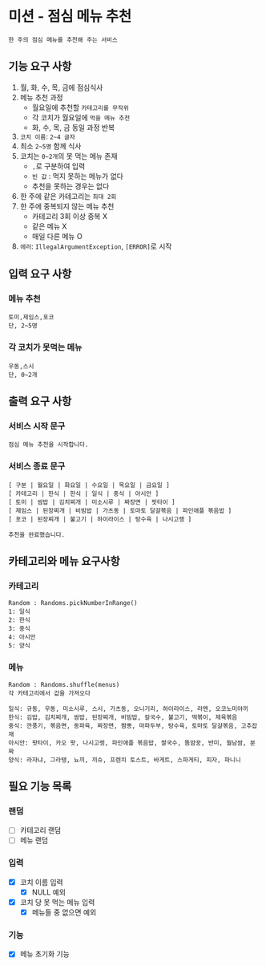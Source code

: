 # 미션 - 점심 메뉴 추천
```
한 주의 점심 메뉴를 추천해 주는 서비스
```

## 기능 요구 사항
1. 월, 화, 수, 목, 금에 점심식사
2. 메뉴 추천 과정
   - 월요일에 추천할 `카테고리를 무작위`
   - 각 코치가 월요일에 `먹을 메뉴 추천`
   - 화, 수, 목, 금 동일 과정 반복
3. `코치 이름`: `2~4 글자`
4. 최소 `2~5명` 함께 식사
5. 코치는 `0~2개`의 못 먹는 메뉴 존재
   - `,`로 구분하여 입력
   - `빈 값` : 먹지 못하는 메뉴가 없다
   - 추천을 못하는 경우는 없다
6. 한 주에 같은 카테고리는 `최대 2회`
7. 한 주에 중복되지 않는 메뉴 추천
   - 카테고리 3회 이상 중복 X
   - 같은 메뉴 X
   - 매일 다른 메뉴 O
8. `에러`: `IllegalArgumentException`, `[ERROR]`로 시작

## 입력 요구 사항
### 메뉴 추천
```aidl
토미,제임스,포코
단, 2~5명
```
### 각 코치가 못먹는 메뉴
```aidl
우동,스시
단, 0~2개
```

## 출력 요구 사항
### 서비스 시작 문구
```aidl
점심 메뉴 추천을 시작합니다.
```

### 서비스 종료 문구
```aidl
[ 구분 | 월요일 | 화요일 | 수요일 | 목요일 | 금요일 ]
[ 카테고리 | 한식 | 한식 | 일식 | 중식 | 아시안 ]
[ 토미 | 쌈밥 | 김치찌개 | 미소시루 | 짜장면 | 팟타이 ]
[ 제임스 | 된장찌개 | 비빔밥 | 가츠동 | 토마토 달걀볶음 | 파인애플 볶음밥 ]
[ 포코 | 된장찌개 | 불고기 | 하이라이스 | 탕수육 | 나시고렝 ]

추천을 완료했습니다.
```


## 카테고리와 메뉴 요구사항
### 카테고리
```aidl
Random : Randoms.pickNumberInRange()
1: 일식
2: 한식
3: 중식
4: 아시안
5: 양식
```

### 메뉴
```aidl
Random : Randoms.shuffle(menus)
각 카테고리에서 값을 가져오다

일식: 규동, 우동, 미소시루, 스시, 가츠동, 오니기리, 하이라이스, 라멘, 오코노미야끼
한식: 김밥, 김치찌개, 쌈밥, 된장찌개, 비빔밥, 칼국수, 불고기, 떡볶이, 제육볶음
중식: 깐풍기, 볶음면, 동파육, 짜장면, 짬뽕, 마파두부, 탕수육, 토마토 달걀볶음, 고추잡채
아시안: 팟타이, 카오 팟, 나시고렝, 파인애플 볶음밥, 쌀국수, 똠얌꿍, 반미, 월남쌈, 분짜
양식: 라자냐, 그라탱, 뇨끼, 끼슈, 프렌치 토스트, 바게트, 스파게티, 피자, 파니니
```

## 필요 기능 목록
### 랜덤
- [ ] 카테고리 랜덤
- [ ] 메뉴 랜덤

### 입력
- [x] 코치 이름 입력
  - [x] NULL 예외
- [x] 코치 당 못 먹는 메뉴 입력
  - [x] 메뉴들 중 없으면 예외

### 기능
- [x] 메뉴 초기화 기능